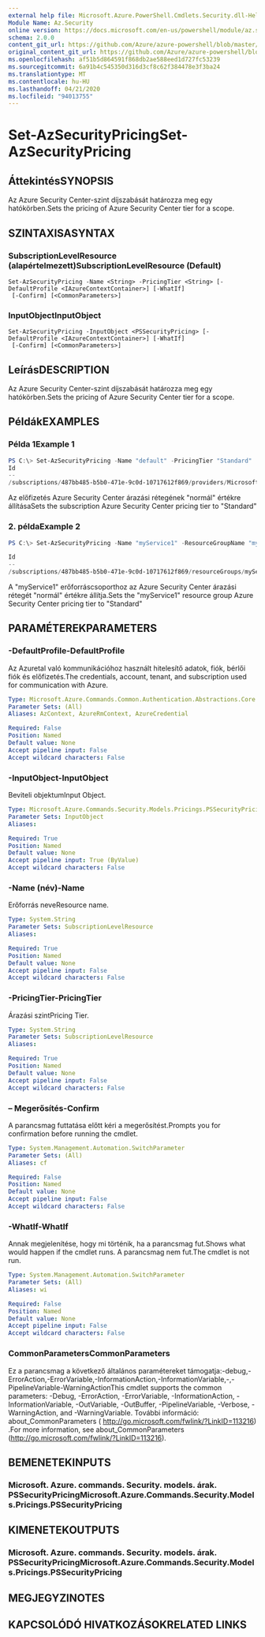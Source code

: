 ```yaml
---
external help file: Microsoft.Azure.PowerShell.Cmdlets.Security.dll-Help.xml
Module Name: Az.Security
online version: https://docs.microsoft.com/en-us/powershell/module/az.security/Set-AzSecurityPricing
schema: 2.0.0
content_git_url: https://github.com/Azure/azure-powershell/blob/master/src/Security/Security/help/Set-AzSecurityPricing.md
original_content_git_url: https://github.com/Azure/azure-powershell/blob/master/src/Security/Security/help/Set-AzSecurityPricing.md
ms.openlocfilehash: af51b5d864591f868db2ae588eed1d727fc53239
ms.sourcegitcommit: 6a91b4c545350d316d3cf8c62f384478e3f3ba24
ms.translationtype: MT
ms.contentlocale: hu-HU
ms.lasthandoff: 04/21/2020
ms.locfileid: "94013755"
---
```

# <span data-ttu-id="f3c8e-101">Set-AzSecurityPricing</span><span class="sxs-lookup"><span data-stu-id="f3c8e-101">Set-AzSecurityPricing</span></span>

## <span data-ttu-id="f3c8e-102">Áttekintés</span><span class="sxs-lookup"><span data-stu-id="f3c8e-102">SYNOPSIS</span></span>
<span data-ttu-id="f3c8e-103">Az Azure Security Center-szint díjszabását határozza meg egy hatókörben.</span><span class="sxs-lookup"><span data-stu-id="f3c8e-103">Sets the pricing of Azure Security Center tier for a scope.</span></span>

## <span data-ttu-id="f3c8e-104">SZINTAXISA</span><span class="sxs-lookup"><span data-stu-id="f3c8e-104">SYNTAX</span></span>

### <span data-ttu-id="f3c8e-105">SubscriptionLevelResource (alapértelmezett)</span><span class="sxs-lookup"><span data-stu-id="f3c8e-105">SubscriptionLevelResource (Default)</span></span>
```
Set-AzSecurityPricing -Name <String> -PricingTier <String> [-DefaultProfile <IAzureContextContainer>] [-WhatIf]
 [-Confirm] [<CommonParameters>]
```

### <span data-ttu-id="f3c8e-106">InputObject</span><span class="sxs-lookup"><span data-stu-id="f3c8e-106">InputObject</span></span>
```
Set-AzSecurityPricing -InputObject <PSSecurityPricing> [-DefaultProfile <IAzureContextContainer>] [-WhatIf]
 [-Confirm] [<CommonParameters>]
```

## <span data-ttu-id="f3c8e-107">Leírás</span><span class="sxs-lookup"><span data-stu-id="f3c8e-107">DESCRIPTION</span></span>
<span data-ttu-id="f3c8e-108">Az Azure Security Center-szint díjszabását határozza meg egy hatókörben.</span><span class="sxs-lookup"><span data-stu-id="f3c8e-108">Sets the pricing of Azure Security Center tier for a scope.</span></span>

## <span data-ttu-id="f3c8e-109">Példák</span><span class="sxs-lookup"><span data-stu-id="f3c8e-109">EXAMPLES</span></span>

### <span data-ttu-id="f3c8e-110">Példa 1</span><span class="sxs-lookup"><span data-stu-id="f3c8e-110">Example 1</span></span>
```powershell
PS C:\> Set-AzSecurityPricing -Name "default" -PricingTier "Standard"
Id                                                                                                 Name    PricingTier
--                                                                                                 ----    -----------
/subscriptions/487bb485-b5b0-471e-9c0d-10717612f869/providers/Microsoft.Security/pricings/default default Standard
```

<span data-ttu-id="f3c8e-111">Az előfizetés Azure Security Center árazási rétegének "normál" értékre állítása</span><span class="sxs-lookup"><span data-stu-id="f3c8e-111">Sets the subscription Azure Security Center pricing tier to "Standard"</span></span>

### <span data-ttu-id="f3c8e-112">2. példa</span><span class="sxs-lookup"><span data-stu-id="f3c8e-112">Example 2</span></span>
```powershell
PS C:\> Set-AzSecurityPricing -Name "myService1" -ResourceGroupName "myService1" -PricingTier "Standard"

Id                                                                                                                     
--                                                                                                                     
/subscriptions/487bb485-b5b0-471e-9c0d-10717612f869/resourceGroups/myService1/providers/Microsoft.Security/pricings/...
```

<span data-ttu-id="f3c8e-113">A "myService1" erőforráscsoporthoz az Azure Security Center árazási rétegét "normál" értékre állítja.</span><span class="sxs-lookup"><span data-stu-id="f3c8e-113">Sets the "myService1" resource group Azure Security Center pricing tier to "Standard"</span></span>

## <span data-ttu-id="f3c8e-114">PARAMÉTEREK</span><span class="sxs-lookup"><span data-stu-id="f3c8e-114">PARAMETERS</span></span>

### <span data-ttu-id="f3c8e-115">-DefaultProfile</span><span class="sxs-lookup"><span data-stu-id="f3c8e-115">-DefaultProfile</span></span>
<span data-ttu-id="f3c8e-116">Az Azuretal való kommunikációhoz használt hitelesítő adatok, fiók, bérlői fiók és előfizetés.</span><span class="sxs-lookup"><span data-stu-id="f3c8e-116">The credentials, account, tenant, and subscription used for communication with Azure.</span></span>

```yaml
Type: Microsoft.Azure.Commands.Common.Authentication.Abstractions.Core.IAzureContextContainer
Parameter Sets: (All)
Aliases: AzContext, AzureRmContext, AzureCredential

Required: False
Position: Named
Default value: None
Accept pipeline input: False
Accept wildcard characters: False
```

### <span data-ttu-id="f3c8e-117">-InputObject</span><span class="sxs-lookup"><span data-stu-id="f3c8e-117">-InputObject</span></span>
<span data-ttu-id="f3c8e-118">Beviteli objektum</span><span class="sxs-lookup"><span data-stu-id="f3c8e-118">Input Object.</span></span>

```yaml
Type: Microsoft.Azure.Commands.Security.Models.Pricings.PSSecurityPricing
Parameter Sets: InputObject
Aliases:

Required: True
Position: Named
Default value: None
Accept pipeline input: True (ByValue)
Accept wildcard characters: False
```

### <span data-ttu-id="f3c8e-119">-Name (név)</span><span class="sxs-lookup"><span data-stu-id="f3c8e-119">-Name</span></span>
<span data-ttu-id="f3c8e-120">Erőforrás neve</span><span class="sxs-lookup"><span data-stu-id="f3c8e-120">Resource name.</span></span>

```yaml
Type: System.String
Parameter Sets: SubscriptionLevelResource
Aliases:

Required: True
Position: Named
Default value: None
Accept pipeline input: False
Accept wildcard characters: False
```

### <span data-ttu-id="f3c8e-121">-PricingTier</span><span class="sxs-lookup"><span data-stu-id="f3c8e-121">-PricingTier</span></span>
<span data-ttu-id="f3c8e-122">Árazási szint</span><span class="sxs-lookup"><span data-stu-id="f3c8e-122">Pricing Tier.</span></span>

```yaml
Type: System.String
Parameter Sets: SubscriptionLevelResource
Aliases:

Required: True
Position: Named
Default value: None
Accept pipeline input: False
Accept wildcard characters: False
```

### <span data-ttu-id="f3c8e-123">– Megerősítés</span><span class="sxs-lookup"><span data-stu-id="f3c8e-123">-Confirm</span></span>
<span data-ttu-id="f3c8e-124">A parancsmag futtatása előtt kéri a megerősítést.</span><span class="sxs-lookup"><span data-stu-id="f3c8e-124">Prompts you for confirmation before running the cmdlet.</span></span>

```yaml
Type: System.Management.Automation.SwitchParameter
Parameter Sets: (All)
Aliases: cf

Required: False
Position: Named
Default value: None
Accept pipeline input: False
Accept wildcard characters: False
```

### <span data-ttu-id="f3c8e-125">-WhatIf</span><span class="sxs-lookup"><span data-stu-id="f3c8e-125">-WhatIf</span></span>
<span data-ttu-id="f3c8e-126">Annak megjelenítése, hogy mi történik, ha a parancsmag fut.</span><span class="sxs-lookup"><span data-stu-id="f3c8e-126">Shows what would happen if the cmdlet runs.</span></span> <span data-ttu-id="f3c8e-127">A parancsmag nem fut.</span><span class="sxs-lookup"><span data-stu-id="f3c8e-127">The cmdlet is not run.</span></span>

```yaml
Type: System.Management.Automation.SwitchParameter
Parameter Sets: (All)
Aliases: wi

Required: False
Position: Named
Default value: None
Accept pipeline input: False
Accept wildcard characters: False
```

### <span data-ttu-id="f3c8e-128">CommonParameters</span><span class="sxs-lookup"><span data-stu-id="f3c8e-128">CommonParameters</span></span>
<span data-ttu-id="f3c8e-129">Ez a parancsmag a következő általános paramétereket támogatja:-debug,-ErrorAction,-ErrorVariable,-InformationAction,-InformationVariable,-,-PipelineVariable-WarningAction</span><span class="sxs-lookup"><span data-stu-id="f3c8e-129">This cmdlet supports the common parameters: -Debug, -ErrorAction, -ErrorVariable, -InformationAction, -InformationVariable, -OutVariable, -OutBuffer, -PipelineVariable, -Verbose, -WarningAction, and -WarningVariable.</span></span> <span data-ttu-id="f3c8e-130">További információ: about_CommonParameters ( http://go.microsoft.com/fwlink/?LinkID=113216) .</span><span class="sxs-lookup"><span data-stu-id="f3c8e-130">For more information, see about_CommonParameters (http://go.microsoft.com/fwlink/?LinkID=113216).</span></span>

## <span data-ttu-id="f3c8e-131">BEMENETEK</span><span class="sxs-lookup"><span data-stu-id="f3c8e-131">INPUTS</span></span>

### <span data-ttu-id="f3c8e-132">Microsoft. Azure. commands. Security. models. árak. PSSecurityPricing</span><span class="sxs-lookup"><span data-stu-id="f3c8e-132">Microsoft.Azure.Commands.Security.Models.Pricings.PSSecurityPricing</span></span>

## <span data-ttu-id="f3c8e-133">KIMENETEK</span><span class="sxs-lookup"><span data-stu-id="f3c8e-133">OUTPUTS</span></span>

### <span data-ttu-id="f3c8e-134">Microsoft. Azure. commands. Security. models. árak. PSSecurityPricing</span><span class="sxs-lookup"><span data-stu-id="f3c8e-134">Microsoft.Azure.Commands.Security.Models.Pricings.PSSecurityPricing</span></span>

## <span data-ttu-id="f3c8e-135">MEGJEGYZI</span><span class="sxs-lookup"><span data-stu-id="f3c8e-135">NOTES</span></span>

## <span data-ttu-id="f3c8e-136">KAPCSOLÓDÓ HIVATKOZÁSOK</span><span class="sxs-lookup"><span data-stu-id="f3c8e-136">RELATED LINKS</span></span>
